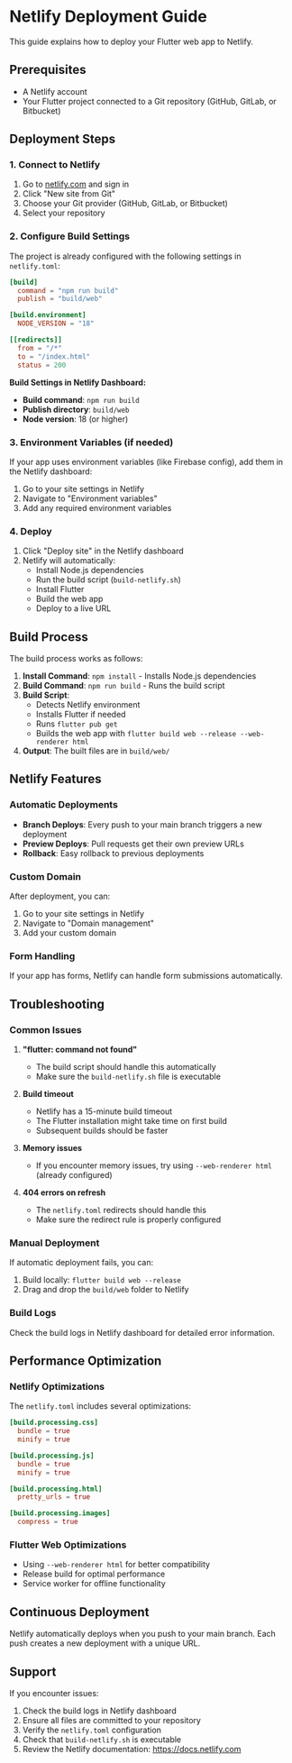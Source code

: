 # Netlify Deployment Guide

This guide explains how to deploy your Flutter web app to Netlify.

## Prerequisites

- A Netlify account
- Your Flutter project connected to a Git repository (GitHub, GitLab, or Bitbucket)

## Deployment Steps

### 1. Connect to Netlify

1. Go to [netlify.com](https://netlify.com) and sign in
2. Click "New site from Git"
3. Choose your Git provider (GitHub, GitLab, or Bitbucket)
4. Select your repository

### 2. Configure Build Settings

The project is already configured with the following settings in `netlify.toml`:

```toml
[build]
  command = "npm run build"
  publish = "build/web"

[build.environment]
  NODE_VERSION = "18"

[[redirects]]
  from = "/*"
  to = "/index.html"
  status = 200
```

**Build Settings in Netlify Dashboard:**
- **Build command**: `npm run build`
- **Publish directory**: `build/web`
- **Node version**: 18 (or higher)

### 3. Environment Variables (if needed)

If your app uses environment variables (like Firebase config), add them in the Netlify dashboard:

1. Go to your site settings in Netlify
2. Navigate to "Environment variables"
3. Add any required environment variables

### 4. Deploy

1. Click "Deploy site" in the Netlify dashboard
2. Netlify will automatically:
   - Install Node.js dependencies
   - Run the build script (`build-netlify.sh`)
   - Install Flutter
   - Build the web app
   - Deploy to a live URL

## Build Process

The build process works as follows:

1. **Install Command**: `npm install` - Installs Node.js dependencies
2. **Build Command**: `npm run build` - Runs the build script
3. **Build Script**: 
   - Detects Netlify environment
   - Installs Flutter if needed
   - Runs `flutter pub get`
   - Builds the web app with `flutter build web --release --web-renderer html`
4. **Output**: The built files are in `build/web/`

## Netlify Features

### Automatic Deployments

- **Branch Deploys**: Every push to your main branch triggers a new deployment
- **Preview Deploys**: Pull requests get their own preview URLs
- **Rollback**: Easy rollback to previous deployments

### Custom Domain

After deployment, you can:

1. Go to your site settings in Netlify
2. Navigate to "Domain management"
3. Add your custom domain

### Form Handling

If your app has forms, Netlify can handle form submissions automatically.

## Troubleshooting

### Common Issues

1. **"flutter: command not found"**
   - The build script should handle this automatically
   - Make sure the `build-netlify.sh` file is executable

2. **Build timeout**
   - Netlify has a 15-minute build timeout
   - The Flutter installation might take time on first build
   - Subsequent builds should be faster

3. **Memory issues**
   - If you encounter memory issues, try using `--web-renderer html` (already configured)

4. **404 errors on refresh**
   - The `netlify.toml` redirects should handle this
   - Make sure the redirect rule is properly configured

### Manual Deployment

If automatic deployment fails, you can:

1. Build locally: `flutter build web --release`
2. Drag and drop the `build/web` folder to Netlify

### Build Logs

Check the build logs in Netlify dashboard for detailed error information.

## Performance Optimization

### Netlify Optimizations

The `netlify.toml` includes several optimizations:

```toml
[build.processing.css]
  bundle = true
  minify = true

[build.processing.js]
  bundle = true
  minify = true

[build.processing.html]
  pretty_urls = true

[build.processing.images]
  compress = true
```

### Flutter Web Optimizations

- Using `--web-renderer html` for better compatibility
- Release build for optimal performance
- Service worker for offline functionality

## Continuous Deployment

Netlify automatically deploys when you push to your main branch. Each push creates a new deployment with a unique URL.

## Support

If you encounter issues:

1. Check the build logs in Netlify dashboard
2. Ensure all files are committed to your repository
3. Verify the `netlify.toml` configuration
4. Check that `build-netlify.sh` is executable
5. Review the Netlify documentation: https://docs.netlify.com 